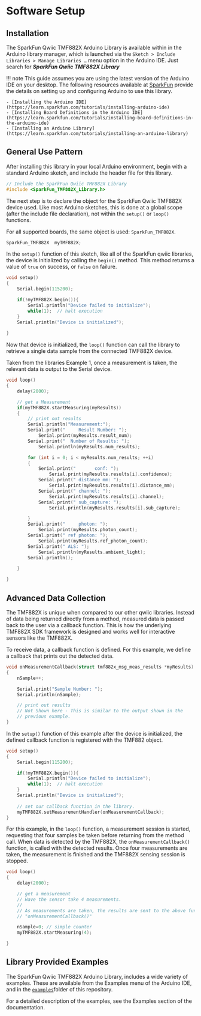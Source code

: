# Software Setup


## Installation

The SparkFun Qwiic TMF882X Arduino Library is available within in the Arduino library manager, which is launched via the `Sketch > Include Libraries > Manage Libraries …` menu option in the Arduino IDE. Just search for ***SparkFun Qwiic TMF882X Library***

!!! note
    This guide assumes you are using the latest version of the Arduino IDE on your desktop. The following resources available at [SparkFun](https://www.sparkfun.com) provide the details on setting up and configuring Arduino to use this library.

    - [Installing the Arduino IDE](https://learn.sparkfun.com/tutorials/installing-arduino-ide)
    - [Installing Board Definitions in the Arduino IDE](https://learn.sparkfun.com/tutorials/installing-board-definitions-in-the-arduino-ide)
    - [Installing an Arduino Library](https://learn.sparkfun.com/tutorials/installing-an-arduino-library)

General Use Pattern
---------
After installing this library in your local Arduino environment, begin with a standard Arduino sketch, and include the header file for this library.
```C++
// Include the SparkFun Qwiic TMF882X Library
#include <SparkFun_TMF882X_Library.h>
```
The next step is to declare the object for the SparkFun Qwiic TMF882X device used. Like most Arduino sketches, this is done at a global scope (after the include file declaration), not within the ```setup()``` or ```loop()``` functions. 

For all supported boards, the same object is used: `SparkFun_TMF882X`.
```C++
SparkFun_TMF882X  myTMF882X;
```
In the ```setup()``` function of this sketch, like all of the SparkFun qwiic libraries, the device is initialized by calling the ```begin()``` method. This method returns a value of ```true``` on success, or ```false``` on failure. 
```C++
void setup()
{
    Serial.begin(115200);

    if(!myTMF882X.begin()){
        Serial.println("Device failed to initialize");
        while(1);  // halt execution
    }
    Serial.println("Device is initialized");
    
}
```
Now that device is initialized, the `loop()` function can call the library to retrieve a single data sample from the connected TMF882X device.

Taken from the libraries Example 1, once a measurement is taken, the relevant data is output to the Serial device.

```C++
void loop()
{
    delay(2000);

    // get a Measurement
    if(myTMF882X.startMeasuring(myResults))
    {
        // print out results
        Serial.println("Measurement:");
        Serial.print("     Result Number: "); 
            Serial.print(myResults.result_num);
        Serial.print("  Number of Results: "); 
            Serial.println(myResults.num_results);       

        for (int i = 0; i < myResults.num_results; ++i) 
        {
            Serial.print("       conf: "); 
                Serial.print(myResults.results[i].confidence);
            Serial.print(" distance mm: "); 
                Serial.print(myResults.results[i].distance_mm);
            Serial.print(" channel: "); 
                Serial.print(myResults.results[i].channel);
            Serial.print(" sub_capture: "); 
                Serial.println(myResults.results[i].sub_capture);   

        }
        Serial.print("     photon: "); 
            Serial.print(myResults.photon_count);    
        Serial.print(" ref photon: "); 
            Serial.print(myResults.ref_photon_count);
        Serial.print(" ALS: "); 
            Serial.println(myResults.ambient_light); 
        Serial.println();

    }

}
```

## Advanced Data Collection

The TMF882X is unique when compared to our other qwiic libraries. Instead of data being returned directly from a method, measured data is passed back to the user via a callback function. This is how the underlying TMF882X SDK framework is designed and works well for interactive sensors like the TMF882X. 

To receive data, a callback function is defined. For this example, we define a callback that prints out the detected data.

```C++
void onMeasurementCallback(struct tmf882x_msg_meas_results *myResults)
{
    nSample++;

    Serial.print("Sample Number: ");
    Serial.println(nSample);

    // print out results
    // Not Shown here - This is similar to the output shown in the
    // previous example.
}
```
In the `setup()` function of this example after the device is initialized, the defined callback function is registered with the TMF882 object.

```C++
void setup()
{
    Serial.begin(115200);

    if(!myTMF882X.begin()){
        Serial.println("Device failed to initialize");
        while(1);  // halt execution
    }
    Serial.println("Device is initialized");
    
    // set our callback function in the library.
    myTMF882X.setMeasurementHandler(onMeasurementCallback);
}
```

For this example, in the `loop()` function, a measurement session is started, requesting that four samples be taken before returning from the method call. When data is detected by the TMF882X, the `onMeasurementCallback()` function, is called with the detected results. Once four measurements are taken, the measurement is finished and the TMF882X sensing session is stopped. 

```C++
void loop()
{
    delay(2000);

    // get a measurement
    // Have the sensor take 4 measurements. 
    // 
    // As measurements are taken, the results are sent to the above function, 
    // "onMeasurementCallback()"

    nSample=0; // simple counter
    myTMF882X.startMeasuring(4);

}

```

Library Provided Examples
--------
The SparkFun Qwiic TMF882X Arduino Library, includes a wide variety of examples. These are available from the Examples menu of the Arduino IDE, and in the [`examples`](https://github.com/sparkfun/SparkFun_Qwiic_TMF882X_Arduino_Library/blob/main/examples)folder of this repository. 

For a detailed description of the examples, see the Examples section of the documentation.


